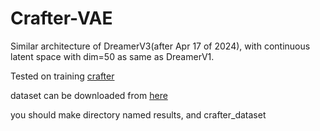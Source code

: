 # Crafter-VAE

Similar architecture of DreamerV3(after Apr 17 of 2024), with continuous latent space with dim=50 as same as DreamerV1.

Tested on training [crafter](https://github.com/danijar/crafter)

dataset can be downloaded from [here](https://archive.org/details/crafter_human_dataset)

you should make directory named results, and crafter_dataset